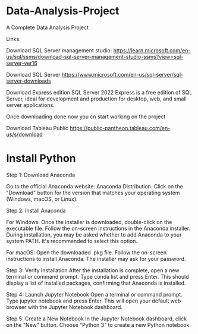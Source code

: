 # Data-Analysis-Project
A Complete Data Analysis Project 

Links:

Download SQL Server management studio:
https://learn.microsoft.com/en-us/sql/ssms/download-sql-server-management-studio-ssms?view=sql-server-ver16

Download SQL Server
https://www.microsoft.com/en-us/sql-server/sql-server-downloads

Download Express edition 
SQL Server 2022 Express is a free edition of SQL Server, ideal for development and production for desktop, web, and small server applications.

Once downloading done now you cn start working on the project

Download Tableau Public
https://public-pantheon.tableau.com/en-us/s/download

# Install Python

Step 1: Download Anaconda

Go to the official Anaconda website: Anaconda Distribution. Click on the "Download" button for the version that matches your operating system (Windows, macOS, or Linux).

Step 2: Install Anaconda

For Windows: Once the installer is downloaded, double-click on the executable file. Follow the on-screen instructions in the Anaconda installer. During installation, you may be asked whether to add Anaconda to your system PATH. It's recommended to select this option.

For macOS: Open the downloaded .pkg file. Follow the on-screen instructions to install Anaconda. The installer may ask for your password.

Step 3: Verify Installation After the installation is complete, open a new terminal or command prompt. Type conda list and press Enter. This should display a list of installed packages, confirming that Anaconda is installed.

Step 4: Launch Jupyter Notebook Open a terminal or command prompt. Type jupyter notebook and press Enter. This will open your default web browser with the Jupyter Notebook dashboard.

Step 5: Create a New Notebook In the Jupyter Notebook dashboard, click on the "New" button. Choose "Python 3" to create a new Python notebook.

